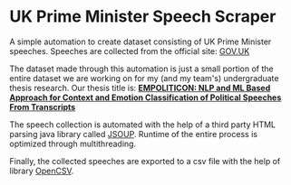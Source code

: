 # UK Prime Minister Speech Scraper

A simple automation to create dataset consisting of UK Prime Minister speeches.
Speeches are collected from the official site: [GOV.UK](https://gov.uk)

The dataset made through this automation is just a small portion of the entire dataset we are working on for my (and my team's) undergraduate thesis research.
Our thesis title is: [**EMPOLITICON: NLP and ML Based Approach for Context and Emotion Classification of Political Speeches From Transcripts**](https://ieeexplore.ieee.org/document/10141612)

The speech collection is automated with the help of a third party HTML parsing java library called [JSOUP](https://jsoup.org/).
Runtime of the entire process is optimized through multithreading.

Finally, the collected speeches are exported to a csv file with the help of library [OpenCSV](http://opencsv.sourceforge.net/).
